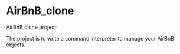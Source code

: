 # AirBnB_clone
AirBnB clone project!

The project is to write a command interpreter to manage your AirBnB objects.

